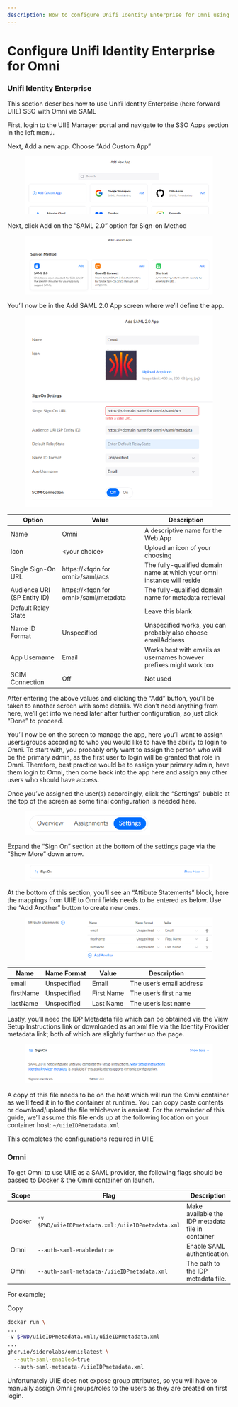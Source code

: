 ```yaml
---
description: How to configure Unifi Identity Enterprise for Omni using SAML.
---
```


# Configure Unifi Identity Enterprise for Omni

### Unifi Identity Enterprise <a href="#unifi-identity-enterprise" id="unifi-identity-enterprise"></a>

This section describes how to use Unifi Identity Enterprise (here forward UIIE) SSO with Omni via SAML

First, login to the UIIE Manager portal and navigate to the SSO Apps section in the left menu.

Next, Add a new app. Choose “Add Custom App”

<figure><img src="../../.gitbook/assets/001 (1).png" alt=""><figcaption></figcaption></figure>

Next, click Add on the “SAML 2.0” option for Sign-on Method

<figure><img src="../../.gitbook/assets/002 (1) (1).png" alt=""><figcaption></figcaption></figure>

You’ll now be in the Add SAML 2.0 App screen where we’ll define the app.

<figure><img src="../../.gitbook/assets/003 (1).png" alt=""><figcaption></figcaption></figure>

| Option                      | Value                                  | Description                                                             |
| --------------------------- | -------------------------------------- | ----------------------------------------------------------------------- |
| Name                        | Omni                                   | A descriptive name for the Web App                                      |
| Icon                        | \<your choice>                         | Upload an icon of your choosing                                         |
| Single Sign-On URL          | https://\<fqdn for omni>/saml/acs      | The fully-qualified domain name at which your omni instance will reside |
| Audience URI (SP Entity ID) | https://\<fqdn for omni>/saml/metadata | The fully-qualified domain name for metadata retrieval                  |
| Default Relay State         |                                        | Leave this blank                                                        |
| Name ID Format              | Unspecified                            | Unspecified works, you can probably also choose emailAddress            |
| App Username                | Email                                  | Works best with emails as usernames however prefixes might work too     |
| SCIM Connection             | Off                                    | Not used                                                                |

After entering the above values and clicking the “Add” button, you’ll be taken to another screen with some details. We don’t need anything from here, we’ll get info we need later after further configuration, so just click “Done” to proceed.

You’ll now be on the screen to manage the app, here you’ll want to assign users/groups according to who you would like to have the ability to login to Omni. To start with, you probably only want to assign the person who will be the primary admin, as the first user to login will be granted that role in Omni. Therefore, best practice would be to assign your primary admin, have them login to Omni, then come back into the app here and assign any other users who should have access.

Once you’ve assigned the user(s) accordingly, click the “Settings” bubble at the top of the screen as some final configuration is needed here.

<figure><img src="../../.gitbook/assets/004 (1).png" alt=""><figcaption></figcaption></figure>

Expand the “Sign On” section at the bottom of the settings page via the “Show More” down arrow.

<figure><img src="../../.gitbook/assets/005 (1).png" alt=""><figcaption></figcaption></figure>

At the bottom of this section, you’ll see an “Attibute Statements” block, here the mappings from UIIE to Omni fields needs to be entered as below. Use the “Add Another” button to create new ones.

<figure><img src="../../.gitbook/assets/006 (1).png" alt=""><figcaption></figcaption></figure>

| Name      | Name Format | Value      | Description              |
| --------- | ----------- | ---------- | ------------------------ |
| email     | Unspecified | Email      | The user’s email address |
| firstName | Unspecified | First Name | The user’s first name    |
| lastName  | Unspecified | Last Name  | The user’s last name     |

Lastly, you’ll need the IDP Metadata file which can be obtained via the View Setup Instructions link or downloaded as an xml file via the Identity Provider metadata link; both of which are slightly further up the page.

<figure><img src="../../.gitbook/assets/007 (1).png" alt=""><figcaption></figcaption></figure>

A copy of this file needs to be on the host which will run the Omni container as we’ll feed it in to the container at runtime. You can copy paste contents or download/upload the file whichever is easiest. For the remainder of this guide, we’ll assume this file ends up at the following location on your container host: `~/uiieIDPmetadata.xml`

This completes the configurations required in UIIE

### Omni <a href="#omni" id="omni"></a>

To get Omni to use UIIE as a SAML provider, the following flags should be passed to Docker & the Omni container on launch.

| Scope  | Flag                                               | Description                                       |
| ------ | -------------------------------------------------- | ------------------------------------------------- |
| Docker | `-v $PWD/uiieIDPmetadata.xml:/uiieIDPmetadata.xml` | Make available the IDP metadata file in container |
| Omni   | `--auth-saml-enabled=true`                         | Enable SAML authentication.                       |
| Omni   | `--auth-saml-metadata-/uiieIDPmetadata.xml`        | The path to the IDP metadata file.                |

For example;

Copy

```bash
docker run \
...
-v $PWD/uiieIDPmetadata.xml:/uiieIDPmetadata.xml
...
ghcr.io/siderolabs/omni:latest \
  --auth-saml-enabled=true
  --auth-saml-metadata-/uiieIDPmetadata.xml
```

Unfortunately UIIE does not expose group attributes, so you will have to manually assign Omni groups/roles to the users as they are created on first login.
